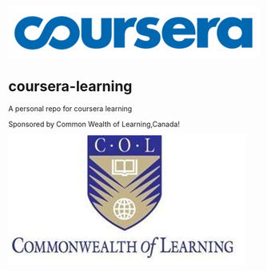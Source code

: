 ![Coursera Logo](https://github.com/rabira-hierpa/coursera-learning/blob/main/coursear-logo.png)

# coursera-learning
A personal repo for coursera learning 

Sponsored by Common Wealth of Learning,Canada!

![CommonWealthofLearning](https://github.com/rabira-hierpa/coursera-learning/blob/main/col-logo.jpeg)
